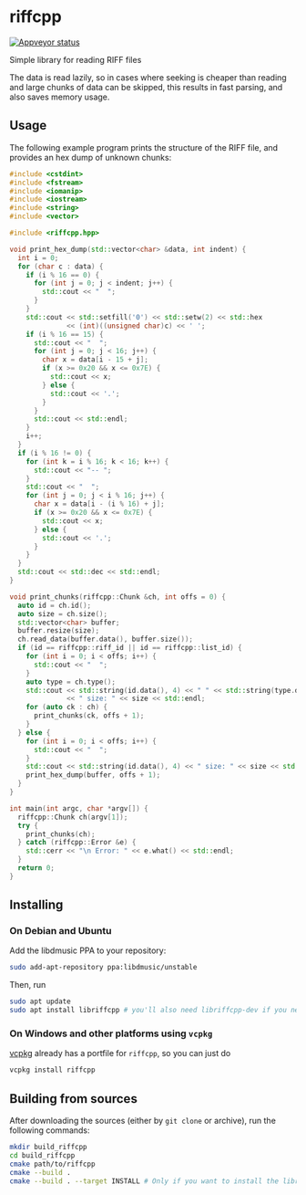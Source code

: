 # riffcpp

[![Appveyor status](https://ci.appveyor.com/api/projects/status/github/frabert/riffcpp)](https://ci.appveyor.com/project/frabert/riffcpp)

Simple library for reading RIFF files

The data is read lazily, so in cases where seeking is cheaper than reading and
large chunks of data can be skipped, this results in fast parsing, and also saves
memory usage.

## Usage

The following example program prints the structure of the RIFF file, and provides
an hex dump of unknown chunks:

```c++
#include <cstdint>
#include <fstream>
#include <iomanip>
#include <iostream>
#include <string>
#include <vector>

#include <riffcpp.hpp>

void print_hex_dump(std::vector<char> &data, int indent) {
  int i = 0;
  for (char c : data) {
    if (i % 16 == 0) {
      for (int j = 0; j < indent; j++) {
        std::cout << "  ";
      }
    }
    std::cout << std::setfill('0') << std::setw(2) << std::hex
              << (int)((unsigned char)c) << ' ';
    if (i % 16 == 15) {
      std::cout << "  ";
      for (int j = 0; j < 16; j++) {
        char x = data[i - 15 + j];
        if (x >= 0x20 && x <= 0x7E) {
          std::cout << x;
        } else {
          std::cout << '.';
        }
      }
      std::cout << std::endl;
    }
    i++;
  }
  if (i % 16 != 0) {
    for (int k = i % 16; k < 16; k++) {
      std::cout << "-- ";
    }
    std::cout << "  ";
    for (int j = 0; j < i % 16; j++) {
      char x = data[i - (i % 16) + j];
      if (x >= 0x20 && x <= 0x7E) {
        std::cout << x;
      } else {
        std::cout << '.';
      }
    }
  }
  std::cout << std::dec << std::endl;
}

void print_chunks(riffcpp::Chunk &ch, int offs = 0) {
  auto id = ch.id();
  auto size = ch.size();
  std::vector<char> buffer;
  buffer.resize(size);
  ch.read_data(buffer.data(), buffer.size());
  if (id == riffcpp::riff_id || id == riffcpp::list_id) {
    for (int i = 0; i < offs; i++) {
      std::cout << "  ";
    }
    auto type = ch.type();
    std::cout << std::string(id.data(), 4) << " " << std::string(type.data(), 4)
              << " size: " << size << std::endl;
    for (auto ck : ch) {
      print_chunks(ck, offs + 1);
    }
  } else {
    for (int i = 0; i < offs; i++) {
      std::cout << "  ";
    }
    std::cout << std::string(id.data(), 4) << " size: " << size << std::endl;
    print_hex_dump(buffer, offs + 1);
  }
}

int main(int argc, char *argv[]) {
  riffcpp::Chunk ch(argv[1]);
  try {
    print_chunks(ch);
  } catch (riffcpp::Error &e) {
    std::cerr << "\n Error: " << e.what() << std::endl;
  }
  return 0;
}
```

## Installing

### On Debian and Ubuntu

Add the libdmusic PPA to your repository:
```sh
sudo add-apt-repository ppa:libdmusic/unstable
```

Then, run

```sh
sudo apt update
sudo apt install libriffcpp # you'll also need libriffcpp-dev if you need to compile programs that use riffcpp
```

### On Windows and other platforms using `vcpkg`

[vcpkg](https://github.com/Microsoft/vcpkg) already has a portfile for `riffcpp`,
so you can just do

```sh
vcpkg install riffcpp
```

## Building from sources

After downloading the sources (either by `git clone` or archive), run the following commands:

```sh
mkdir build_riffcpp
cd build_riffcpp
cmake path/to/riffcpp
cmake --build .
cmake --build . --target INSTALL # Only if you want to install the library
```
